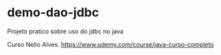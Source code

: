 # demo-dao-jdbc
Projeto pratico sobre uso do jdbc no java

Curso Nelio Alves. https://www.udemy.com/course/java-curso-completo
